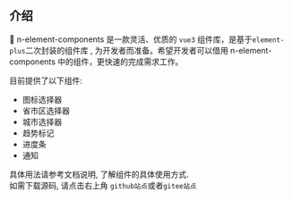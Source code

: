 ## 介绍

🎨 n-element-components 是一款灵活、优质的 `vue3` 组件库，是基于`element-plus`二次封装的组件库 , 为开发者而准备。希望开发者可以借用 n-element-components 中的组件，更快速的完成需求工作。
<br />

目前提供了以下组件:

- 图标选择器
- 省市区选择器
- 城市选择器
- 趋势标记
- 进度条
- 通知

具体用法请参考文档说明, 了解组件的具体使用方式.
<br>
如需下载源码, 请点击右上角 `github站点`或者`gitee站点`
